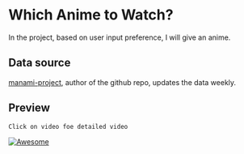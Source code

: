 # Which Anime to Watch?

 In the project, based on user input preference, I will give an anime.

## Data source  
[manami-project](https://github.com/manami-project/anime-offline-database), author of the github repo, updates the data weekly.


## Preview
    Click on video foe detailed video
[![Awesome ](./project-preview.gif)](https://www.youtube.com/watch?v=gDW5MkHADWY)
